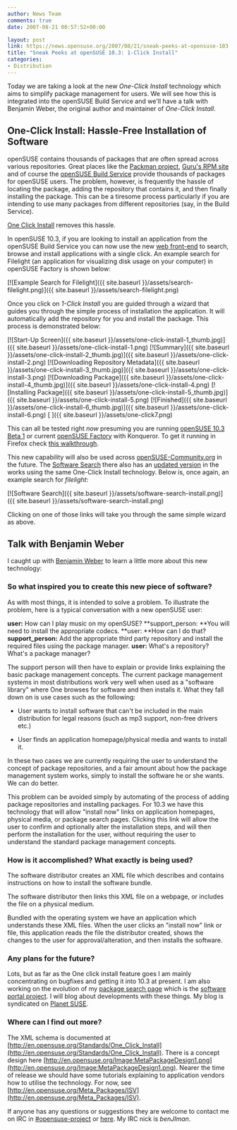 ```yaml
---
author: News Team
comments: true
date: 2007-08-21 00:57:52+00:00

layout: post
link: https://news.opensuse.org/2007/08/21/sneak-peeks-at-opensuse-103-1-click-install/
title: "Sneak Peeks at openSUSE 10.3: 1-Click Install"
categories:
- Distribution
---
```

Today we are taking a look at the new _One-Click Install_ technology which aims to simplify package management for users. We will see how this is integrated into the openSUSE Build Service and we'll have a talk with Benjamin Weber, the original author and maintainer of _One-Click Install_.


## One-Click Install: Hassle-Free Installation of Software


openSUSE contains thousands of packages that are often spread across various repositories. Great places like the [Packman project](http://packman.links2linux.org), [Guru's RPM site](http://linux01.gwdg.de/~pbleser/) and of course the [openSUSE Build Service](http://opensuse.org/Build_Service) provide thousands of packages for openSUSE users. The problem, however, is frequently the hassle of locating the package, adding the repository that contains it, and then finally installing the package. This can be a tiresome process particularly if you are intending to use many packages from different repositories (say, in the Build Service).

[One Click Install](http://en.opensuse.org/Standards/One_Click_Install) removes this hassle.

<!-- more -->

In openSUSE 10.3, if you are looking to install an application from the openSUSE Build Service you can now use the new [web front-end](http://software.opensuse.org/search) to search, browse and install applications with a single click. An example search for Filelight (an application for visualizing disk usage on your computer) in openSUSE Factory is shown below:


[![Example Search for Filelight]({{ site.baseurl }}/assets/search-filelight.png)]({{ site.baseurl }}/assets/search-filelight.png)


Once you click on _1-Click Install_ you are guided through a wizard that guides you through the simple process of installation the application. It will automatically add the repository for you and install the package. This process is demonstrated below:



[![Start-Up Screen]({{ site.baseurl }}/assets/one-click-install-1_thumb.jpg)]({{ site.baseurl }}/assets/one-click-install-1.png) [![Summary]({{ site.baseurl }}/assets/one-click-install-2_thumb.jpg)]({{ site.baseurl }}/assets/one-click-install-2.png) [![Downloading Repository Metadata]({{ site.baseurl }}/assets/one-click-install-3_thumb.jpg)]({{ site.baseurl }}/assets/one-click-install-3.png)
[![Downloading Package]({{ site.baseurl }}/assets/one-click-install-4_thumb.jpg)]({{ site.baseurl }}/assets/one-click-install-4.png) [![Installing Package]({{ site.baseurl }}/assets/one-click-install-5_thumb.jpg)]({{ site.baseurl }}/assets/one-click-install-5.png) [![Finished]({{ site.baseurl }}/assets/one-click-install-6_thumb.jpg)]({{ site.baseurl }}/assets/one-click-install-6.png) [ ]({{ site.baseurl }}/assets/one-click7.png)

This can all be tested right _now_ presuming you are running [openSUSE 10.3 Beta 1](https://news.opensuse.org/?p=106) or current [openSUSE Factory](http://opensuse.org/Factory) with Konqueror. To get it running in Firefox check [this walkthrough](http://dev.beryl-project.org/~cyberorg/suse/49/one-click-install-opensuse-build-service/).

This new capability will also be used across [openSUSE-Community.org](http://opensuse-community.org) in the future. The [Software Search](http://packages.opensuse-community.org) there also has an [updated version](http://benjiweber.co.uk:8080/webpin/index-test.jsp) in the works using the same One-Click Install technology. Below is, once again, an example search for _filelight_:


[![Software Search]({{ site.baseurl }}/assets/software-search-install.png)]({{ site.baseurl }}/assets/software-search-install.png)


Clicking on one of those links will take you through the same simple wizard as above.


## Talk with Benjamin Weber


I caught up with [Benjamin Weber](http://benjiweber.co.uk/) to learn a little more about this new technology:


### So what inspired you to create this new piece of software?


As with most things, it is intended to solve a problem. To illustrate the problem, here is a typical conversation with a new openSUSE user:

**user:** How can I play music on my openSUSE?
**support_person: **You will need to install the appropriate codecs.
**user: **How can I do that?
**support_person:** Add the appropriate third party repository and install the required files using the package manager.
**user:** What's a repository? What's a package manager?

The support person will then have to explain or provide links explaining the basic package management concepts. The current package management systems in most distributions work very well when used as a "software library" where One browses for software and then installs it. What they fall down on is use cases such as the following:



	
  * User wants to install software that can't be included in the main distribution for legal reasons (such as mp3 support, non-free drivers etc.)

	
  * User finds an application homepage/physical media and wants to install it.


In these two cases we are currently requiring the user to understand the concept of package repositories, and a fair amount about how the package management system works, simply to install the software he or she wants. We can do better.

This problem can be avoided simply by automating of the process of adding package repositories and installing packages. For 10.3 we have this technology that will allow "install now" links on application homepages, physical media, or package search pages. Clicking this link will allow the user to confirm and optionally alter the installation steps, and will then perform the installation for the user, without requiring the user to understand the standard package management concepts.


### How is it accomplished? What exactly is being used?


The software distributor creates an XML file which describes and contains instructions on how to install the software bundle.

The software distributor then links this XML file on a webpage, or includes the file on a physical medium.

Bundled with the operating system we have an application which understands these XML files. When the user clicks an "install now" link or file, this application reads the file the distributor created, shows the changes to the user for approval/alteration, and then installs the software.


### Any plans for the future?


Lots, but as far as the One click install feature goes I am mainly concentrating on bugfixes and getting it into 10.3 at present. I am also working on the evolution of my [package search page](http://packages.opensuse-community.org) which is the [software portal project](http://en.opensuse.org/Software_Portal). I will blog about developments with these things. My blog is syndicated on [Planet SUSE](http://planetsuse.org).


### Where can I find out more?


The XML schema is documented at [http://en.opensuse.org/Standards/One_Click_Install](http://en.opensuse.org/Standards/One_Click_Install). There is a concept design here [http://en.opensuse.org/Image:MetaPackageDesign1.png](http://en.opensuse.org/Image:MetaPackageDesign1.png). Nearer the time of release we should have some tutorials explaining to application vendors how to utilise the technology. For now, see [http://en.opensuse.org/Meta_Packages/ISV](http://en.opensuse.org/Meta_Packages/ISV).

If anyone has any questions or suggestions they are welcome to contact me on IRC in [#opensuse-project](irc://irc.freenode.net/opensuse-project) or [here](http://blogs.warwick.ac.uk/bweber/contact/). My IRC nick is _benJIman_.	
